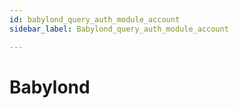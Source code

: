 ```yaml
---
id: babylond_query_auth_module_account
sidebar_label: Babylond_query_auth_module_account

---
```


# Babylond